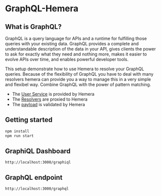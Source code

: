 # GraphQL-Hemera

## What is GraphQL?

GraphQL is a query language for APIs and a runtime for fulfilling those queries with your existing data. GraphQL provides a complete and understandable description of the data in your API, gives clients the power to ask for exactly what they need and nothing more, makes it easier to evolve APIs over time, and enables powerful developer tools.

This setup demonstrate how to use Hemera to resolve your GraphQL queries. Because of the flexibility of GraphQL you have to deal with many resolvers hemera can provide you a way to manage this in a very simple and flexibel way. Combine GraphQL with the power of pattern matching.

- The [User Service](src/user-service) is provided by Hemera
- The [Resolvers](src/graphql/resolvers) are proxied to Hemera
- The [payload](src/user-service/index.js) is validated by Hemera

## Getting started

```js
npm install
npm run start
```

## GraphiQL Dashboard

```
http://localhost:3000/graphiql
```

## GraphQL endpoint

```
http://localhost:3000/graphql
```
